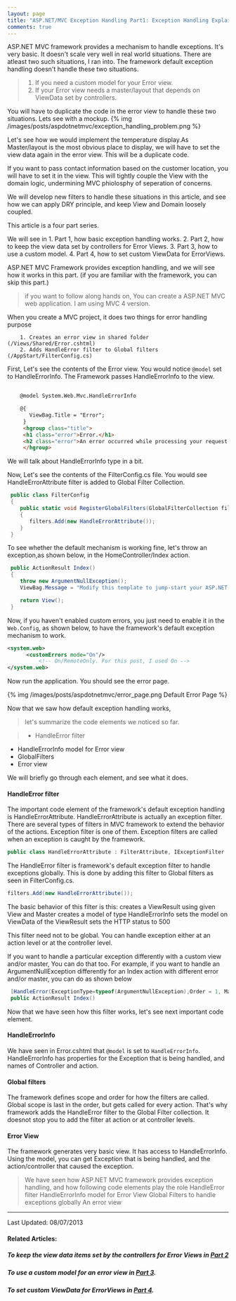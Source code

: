 ```yaml
---
layout: page
title: "ASP.NET/MVC Exception Handling Part1: Exception Handling Explained"
comments: true
---
```

 ASP.NET MVC framework provides a mechanism to handle exceptions. It's very basic. It doesn't scale very well 
in real world situations. There are atleast two such situations, I ran into.
The framework default exception handling doesn't handle these two situations.  

>  1. If you need a custom model for your Error view. 
>  2. If your Error view needs a master/layout that depends on ViewData set by controllers.  

You will have to duplicate the code in the error view to handle these two situations. Lets see with a mockup.
 {% img /images/posts/aspdotnetmvc/exception_handling_problem.png %}

 Let's see how we would implement the temperature display.As Master/layout is the most obvious place to display, we will have to set the view data again in the error view. This will be a duplicate code.

 <!-- more -->
 If you want to pass contact information based on the customer location, you will have to set it in the view. This will tightly couple the View with the domain logic, undermining MVC phiolosphy of seperation of concerns.
 
  We will develop new filters to handle these situations in this article, and see how we can apply DRY principle, and keep View and Domain loosely coupled.

This article is a four part series. 
 
  We will see in
    1. Part 1, how basic exception handling works. 
    2. Part 2, how to keep the view data set by controllers for Error Views. 
    3. Part 3, how to use a custom model.
    4. Part 4, how to set custom ViewData for ErrorViews. 
          
ASP.NET MVC Framework provides exception handling, and we will see how it works in this part.  (if you are familiar with the framework, you can skip this part.)

> if you want to follow along hands on, You can create a ASP.NET MVC  
 web application. I am using MVC 4 version.

When you create a MVC project, it does two things for error handling purpose 

        1. Creates an error view in shared folder (/Views/Shared/Error.cshtml)
        2. Adds HandleError filter to Global filters (/AppStart/FilterConfig.cs) 

First, Let's see the contents of the Error view. You would notice ```@model``` set to HandleErrorInfo. The Framework passes HandleErrorInfo to the view.

``` html Views/Shared/Error.cshtml 
    
    @model System.Web.Mvc.HandleErrorInfo 

    @{
       ViewBag.Title = "Error";
     }
     <hgroup class="title">
     <h1 class="error">Error.</h1>
     <h2 class="error">An error occurred while processing your request.</h2>
     </hgroup>
``` 
 We will talk about HandleErrorInfo type in a bit.

Now, Let's see the contents of the FilterConfig.cs file. You would see HandleErrorAttribute filter is added to Global Filter Collection.

``` csharp AppStart/FilterConfig.cs
 public class FilterConfig
 {
    public static void RegisterGlobalFilters(GlobalFilterCollection filters)
    {
       filters.Add(new HandleErrorAttribute()); 
    }
 }
```
 To see whether the default mechanism is working fine, let's throw an exception,as shown below, in the HomeController/Index action.

``` csharp Controllers/HomeController.cs
 public ActionResult Index()
 {
    throw new ArgumentNullException();
    ViewBag.Message = "Modify this template to jump-start your ASP.NET MVC application.";

    return View();
 }
```


Now, if you haven't enabled custom errors, you just need to enable it in the ```Web.Config```, as shown below, to have the framework's default exception mechanism to work.
``` xml web.config
<system.web>
	  <customErrors mode="On"/> 
          <!-- On/RemoteOnly. For this post, I used On -->
</system.web>
```
 Now run the application. You should see the error page.
 
{% img /images/posts/aspdotnetmvc/error_page.png Default Error Page %}
 
 Now that we saw how default exception handling works, 
  >let's summarize the code elements we noticed so far. 

>* HandleError filter
 * HandleErrorInfo model for Error view
 * GlobalFilters 
 * Error view 

We will briefly go through each element, and see what it does.

#### HandleError filter

 The important code element of the framework's default exception handling is HandleErrorAttribute. HandleErrorAttribute is actually an exception filter. There are several types of filters in MVC framework to extend the behavior of the actions. 
Exception filter is one of them. Exception filters are called when an exception is caught by the framework. 
``` csharp    
public class HandleErrorAttribute : FilterAttribute, IExceptionFilter  
```
 The HandleError filter is framework's default exception filter to handle exceptions globally. This is done by adding this filter to Global filters as seen in FilterConfig.cs.

``` csharp AppStart/FilterConfig.cs
filters.Add(new HandleErrorAttribute());
```
 
 The basic behavior of this filter is this:
    creates a ViewResult using given View and Master
    creates a model of type HandleErrorInfo 
    sets the model on ViewData of the ViewResult
    sets the HTTP status to 500
 
 This filter need not to be global. You can handle exception either at an action level or at the controller level. 
 
 If you want to handle a particular exception differently with a custom view and/or master, You can do that too.
 For example, if you want to handle an ArgumentNullException differently for an Index action with different error and/or master, you can do as shown below 

``` csharp  
 [HandleError(ExceptionType=typeof(ArgumentNullException),Order = 1, Master="_ErrorLayout", View="CustomError")]
 public ActionResult Index()
```       

Now that we have seen how this filter works, let's see next important code element.

#### HandleErrorInfo
We have seen in Error.cshtml that ```@model``` is set to ```HandleErrorInfo```. 
HandleErrorInfo has properties for the  Exception that is being handled, and names of Controller and action.

#### Global filters 
 The framework defines scope and order for how the filters are called.
Global scope is last in the order, but gets called for every action.
That's why framework adds the HandleError filter to the Global Filter collection. It doesnot stop you to add the filter at action or at controller levels.

#### Error View
 The framework generates very basic view. It has access to HandleErrorInfo. Using the model, you can get Exception that is being handled, and the action/controller that caused the exception. 


> We have seen how ASP.NET MVC framework provides exception handling, and how following code elements play the role
    HandleError filter
    HandleErrorInfo model for Error View
    Global Filters to handle exceptions globally
    An error view 

---
Last Updated: 08/07/2013

#### Related Articles:
##### To keep the view data items set by the controllers for Error Views in [Part 2](/articles/dotnet/aspnet/mvc/exceptions/keep-viewdata) 
##### To use a custom model for an error view in [Part 3](/articles/dotnet/aspnet/mvc/exceptions/custom-model).
#####  To set custom ViewData for ErrorViews in [Part 4](/articles/dotnet/aspnet/mvc/exceptions/custom-viewdata). 




